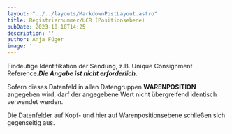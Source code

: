 ```yaml
---
layout: "../../layouts/MarkdownPostLayout.astro"
title: Registriernummer/UCR (Positionsebene)
pubDate: 2023-10-18T14:25
description: ''
author: Anja Füger
image: ''
---
```


Eindeutige Identifikation der Sendung, z.B. Unique Consignment Reference.***Die Angabe ist nicht erforderlich.***

Sofern dieses Datenfeld in allen Datengruppen **WARENPOSITION** angegeben wird, darf der angegebene Wert nicht übergreifend identisch verwendet werden.

Die Datenfelder auf Kopf- und hier auf Warenpositionsebene schließen sich gegenseitig aus.